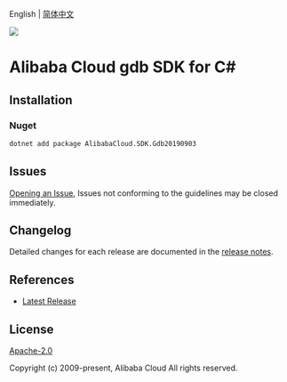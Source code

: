 English | [简体中文](README-CN.md)

![](https://aliyunsdk-pages.alicdn.com/icons/AlibabaCloud.svg)

# Alibaba Cloud gdb SDK for C#

## Installation

### Nuget

```bash
dotnet add package AlibabaCloud.SDK.Gdb20190903
```

## Issues

[Opening an Issue](https://github.com/aliyun/alibabacloud-csharp-sdk/issues/new), Issues not conforming to the guidelines may be closed immediately.

## Changelog

Detailed changes for each release are documented in the [release notes](./ChangeLog.md).

## References

* [Latest Release](https://github.com/aliyun/alibabacloud-csharp-sdk/)

## License

[Apache-2.0](http://www.apache.org/licenses/LICENSE-2.0)

Copyright (c) 2009-present, Alibaba Cloud All rights reserved.
